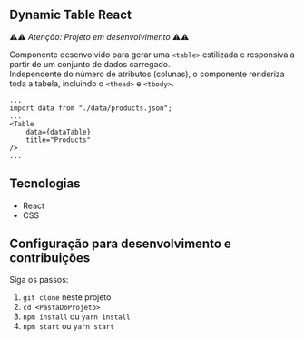 ## Dynamic Table React

⚠⚠ _Atenção: Projeto em desenvolvimento_ ⚠⚠

Componente desenvolvido para gerar uma `<table>` estilizada e responsiva a partir de um conjunto de dados carregado.\
Independente do número de atributos (colunas), o componente renderiza toda a tabela, incluindo o `<thead>` e `<tbody>`.

```
...
import data from "./data/products.json";
...
<Table
    data={dataTable}
    title="Products"
/>
...
```

## Tecnologias

-   React
-   CSS

## Configuração para desenvolvimento e contribuições

Siga os passos:

1. `git clone` neste projeto
2. `cd <PastaDoProjeto>`
3. `npm install` ou `yarn install`
4. `npm start` ou `yarn start`

